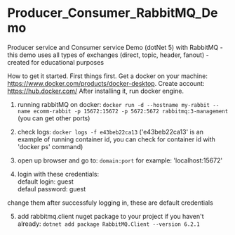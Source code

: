 # Producer_Consumer_RabbitMQ_Demo
Producer service and Consumer service Demo (dotNet 5) with RabbitMQ - this demo uses all types of exchanges (direct, topic, header, fanout) - created for educational purposes

How to get it started.
First things first. Get a docker on your machine: https://www.docker.com/products/docker-desktop. Create account: https://hub.docker.com/
After installing it, run docker engine.

1. running rabbitMQ on docker: ```docker run -d --hostname my-rabbit --name ecomm-rabbit -p 15672:15672 -p 5672:5672 rabbitmq:3-management```
(you can get other ports)

2. check logs: ```docker logs -f e43beb22ca13``` 
('e43beb22ca13' is an example of running container id, you can check for container id with 'docker ps' command)

3. open up browser and go to: ```domain:port```
for example: 'localhost:15672'

4. login with these credentials:
<br />default login: guest
<br />defaul password: guest

change them after successfuly logging in, these are default credentials 

5. add rabbitmq.client nuget package to your project if you haven't already: ```dotnet add package RabbitMQ.Client --version 6.2.1```

